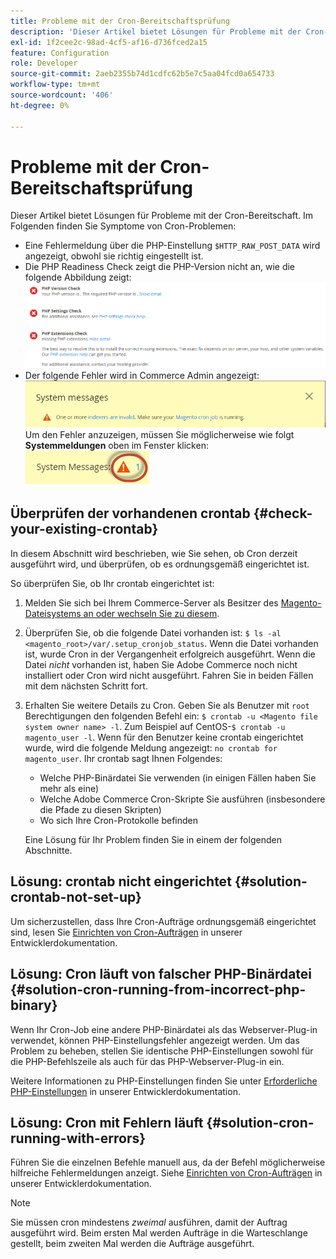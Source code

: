 ```yaml
---
title: Probleme mit der Cron-Bereitschaftsprüfung
description: 'Dieser Artikel bietet Lösungen für Probleme mit der Cron-Bereitschaft. Im Folgenden finden Sie Symptome von Cron-Problemen:'
exl-id: 1f2cee2c-98ad-4cf5-af16-d736fced2a15
feature: Configuration
role: Developer
source-git-commit: 2aeb2355b74d1cdfc62b5e7c5aa04fcd0a654733
workflow-type: tm+mt
source-wordcount: '406'
ht-degree: 0%

---
```


# Probleme mit der Cron-Bereitschaftsprüfung

Dieser Artikel bietet Lösungen für Probleme mit der Cron-Bereitschaft. Im Folgenden finden Sie Symptome von Cron-Problemen:

* Eine Fehlermeldung über die PHP-Einstellung `$HTTP_RAW_POST_DATA` wird angezeigt, obwohl sie richtig eingestellt ist.
* Die PHP Readiness Check zeigt die PHP-Version nicht an, wie die folgende Abbildung zeigt:
  ![upgr-tshooting-no-cron.png](assets/upgr-tshoot-no-cron.png)
* Der folgende Fehler wird in Commerce Admin angezeigt:
  ![compman-cron-not-running.png](assets/compman-cron-not-running.png)
Um den Fehler anzuzeigen, müssen Sie möglicherweise wie folgt **Systemmeldungen** oben im Fenster klicken:
  ![compman_sys-messages.png](assets/compman_sys-messages.png)

## Überprüfen der vorhandenen crontab {#check-your-existing-crontab}

In diesem Abschnitt wird beschrieben, wie Sie sehen, ob Cron derzeit ausgeführt wird, und überprüfen, ob es ordnungsgemäß eingerichtet ist.

So überprüfen Sie, ob Ihr crontab eingerichtet ist:

1. Melden Sie sich bei Ihrem Commerce-Server als Besitzer des [Magento-Dateisystems an oder wechseln Sie zu diesem](https://experienceleague.adobe.com/en/docs/commerce-operations/installation-guide/prerequisites/file-system/overview).
1. Überprüfen Sie, ob die folgende Datei vorhanden ist: `$ ls -al <magento_root>/var/.setup_cronjob_status`. Wenn die Datei vorhanden ist, wurde Cron in der Vergangenheit erfolgreich ausgeführt. Wenn die Datei *nicht* vorhanden ist, haben Sie Adobe Commerce noch nicht installiert oder Cron wird nicht ausgeführt. Fahren Sie in beiden Fällen mit dem nächsten Schritt fort.
1. Erhalten Sie weitere Details zu Cron. Geben Sie als Benutzer mit `root` Berechtigungen den folgenden Befehl ein: `$ crontab -u <Magento file system owner name> -l`. Zum Beispiel auf CentOS-`$ crontab -u magento_user -l`. Wenn für den Benutzer keine crontab eingerichtet wurde, wird die folgende Meldung angezeigt:    `no crontab for magento_user`. Ihr crontab sagt Ihnen Folgendes:
   * Welche PHP-Binärdatei Sie verwenden (in einigen Fällen haben Sie mehr als eine)
   * Welche Adobe Commerce Cron-Skripte Sie ausführen (insbesondere die Pfade zu diesen Skripten)
   * Wo sich Ihre Cron-Protokolle befinden

   Eine Lösung für Ihr Problem finden Sie in einem der folgenden Abschnitte.

## Lösung: crontab nicht eingerichtet {#solution-crontab-not-set-up}

Um sicherzustellen, dass Ihre Cron-Aufträge ordnungsgemäß eingerichtet sind, lesen Sie [Einrichten von Cron-Aufträgen](https://experienceleague.adobe.com/en/docs/commerce-operations/installation-guide/next-steps/configuration) in unserer Entwicklerdokumentation.

## Lösung: Cron läuft von falscher PHP-Binärdatei {#solution-cron-running-from-incorrect-php-binary}

Wenn Ihr Cron-Job eine andere PHP-Binärdatei als das Webserver-Plug-in verwendet, können PHP-Einstellungsfehler angezeigt werden. Um das Problem zu beheben, stellen Sie identische PHP-Einstellungen sowohl für die PHP-Befehlszeile als auch für das PHP-Webserver-Plug-in ein.

Weitere Informationen zu PHP-Einstellungen finden Sie unter [Erforderliche PHP-Einstellungen](https://experienceleague.adobe.com/en/docs/commerce-operations/installation-guide/prerequisites/php-settings) in unserer Entwicklerdokumentation.

## Lösung: Cron mit Fehlern läuft {#solution-cron-running-with-errors}

Führen Sie die einzelnen Befehle manuell aus, da der Befehl möglicherweise hilfreiche Fehlermeldungen anzeigt. Siehe [Einrichten von Cron-Aufträgen](https://experienceleague.adobe.com/en/docs/commerce-operations/installation-guide/next-steps/configuration) in unserer Entwicklerdokumentation.

>[!NOTE]
>
>Sie müssen cron mindestens *zweimal* ausführen, damit der Auftrag ausgeführt wird. Beim ersten Mal werden Aufträge in die Warteschlange gestellt, beim zweiten Mal werden die Aufträge ausgeführt.
